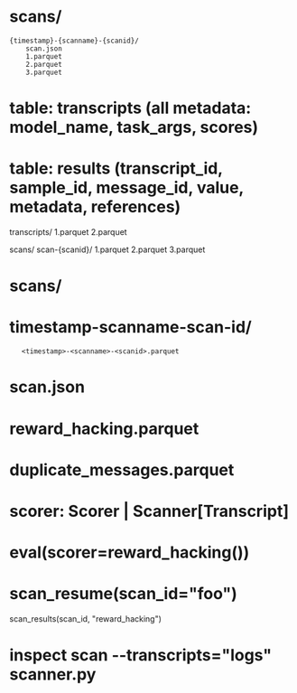 

# scans/
    {timestamp}-{scanname}-{scanid}/
        scan.json
        1.parquet
        2.parquet
        3.parquet
   
   


# table: transcripts (all metadata: model_name, task_args, scores)

# table: results (transcript_id, sample_id, message_id, value, metadata, references)


transcripts/
    1.parquet
    2.parquet

scans/
    scan-{scanid}/
        1.parquet
        2.parquet
        3.parquet

# scans/
#   timestamp-scanname-scan-id/
       <timestamp>-<scanname>-<scanid>.parquet
       
#      scan.json
#      reward_hacking.parquet
#      duplicate_messages.parquet


# scorer: Scorer | Scanner[Transcript]

# eval(scorer=reward_hacking())

# scan_resume(scan_id="foo")

scan_results(scan_id, "reward_hacking")


# inspect scan --transcripts="logs" scanner.py
